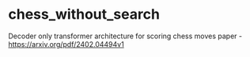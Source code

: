 # chess_without_search
Decoder only transformer architecture for scoring chess moves 
paper - https://arxiv.org/pdf/2402.04494v1